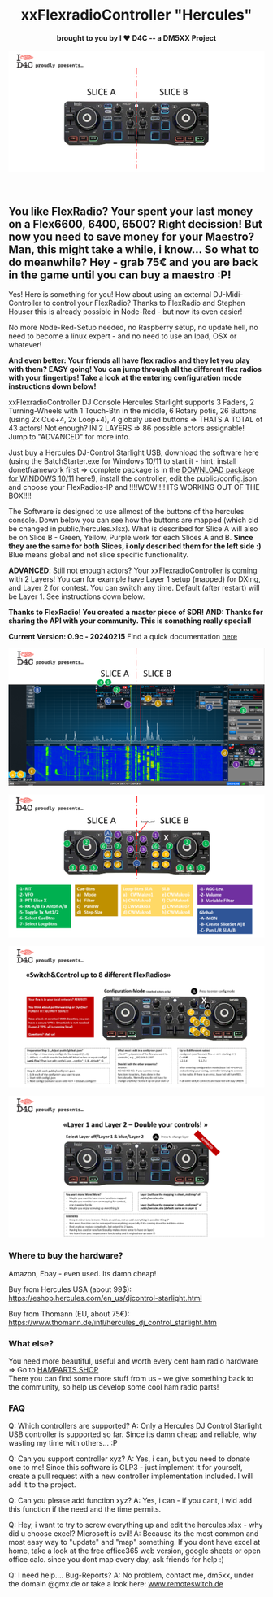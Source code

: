 <h1 align="center">xxFlexradioController "Hercules"</h1>
<h4 align="center"> brought to you by I	&#10084; D4C -- a DM5XX Project</h4>

![](public/xxHercules.PNG)

<p align="center">
<br>
<h2>You like FlexRadio? Your spent your last money on a Flex6600, 6400, 6500? Right decission! But now you need to save money for your Maestro? Man, this might take a while, i know... So what to do meanwhile? Hey - grab 75€ and you are back in the game until you can buy a maestro :P!<br></h2>
</p>

<p>
  Yes! Here is something for you! How about using an external DJ-Midi-Controller to control your FlexRadio? Thanks to FlexRadio and Stephen Houser this is already possible in Node-Red - but now its even easier!
</p>
<p>No more Node-Red-Setup needed, no Raspberry setup, no update hell, no need to become a linux expert - and no need to use an Ipad, OSX or whatever!</p> 
<p>
  <b>And even better: Your friends all have flex radios and they let you play with them? EASY going! You can jump through all the different flex radios with your fingertips! Take a look at the entering configuration mode instructions down below!</b>
</p>
<p>
xxFlexradioController DJ Console Hercules Starlight supports 3 Faders, 2 Turning-Wheels with 1 Touch-Btn in the middle, 6 Rotary potis, 26 Buttons (using 2x Cue+4, 2x Loop+4), 4 globaly used buttons => THATS A TOTAL of 43 actors! Not enough? IN 2 LAYERS => 86 possible actors assignable! Jump to "ADVANCED" for more info.
</p>
<p>
Just buy a Hercules DJ-Control Starlight USB, download the software here (using the BatchStarter.exe for Windows 10/11 to start it - hint: install donetframework first => complete package is in the <a href="https://www.hamradioland.de/rh.zip" target=_blank>DOWNLOAD package for WINDOWS 10/11</a> here!), install the controller, edit the public/config.json and choose your FlexRadios-IP and !!!!WOW!!!! ITS WORKING OUT OF THE BOX!!!!
</p>
<p>
  The Software is designed to use allmost of the buttons of the hercules console. Down below you can see how the buttons are mapped (which cld be changed in public/hercules.xlsx). What is described for Slice A will also be on Slice B - Green, Yellow, Purple work for each Slices A and B. <b>Since they are the same for both Slices, i only described them for the left side :)</b><br/> Blue means global and not slice specific functionality. 
</p>
<p>
  <b>ADVANCED</b>: Still not enough actors?</b> Your xxFlexradioController is coming with 2 Layers! You can for example have Layer 1 setup (mapped) for DXing, and Layer 2 for contest. You can switch any time. Default (after restart) will be Layer 1. See instructions down below.
</p>
<p>
  <b>Thanks to FlexRadio! You created a master piece of SDR! AND: Thanks for sharing the API with your community. This is something really special!</b>
</p>
<p>
  <b>Current Version: 0.9c - 20240215</b> Find a quick documentation  <a href="https://www.hamradioland.de/rh.pdf" target=_blank>here</a>
</p>

![](public/overview.PNG)

![](public/menu.PNG)

![](public/config_flex.PNG)

![](public/layer.PNG)

### Where to buy the hardware?
Amazon, Ebay - even used. Its damn cheap!

Buy from Hercules USA (about 99$):
https://eshop.hercules.com/en_us/djcontrol-starlight.html

Buy from Thomann (EU, about 75€):
https://www.thomann.de/intl/hercules_dj_control_starlight.htm

### What else?
You need more beautiful, useful and worth every cent ham radio hardware => Go to <a href="http://hamparts.shop" target=_blank>HAMPARTS.SHOP</a></br>
There you can find some more stuff from us - we give something back to the community, so help us develop some cool ham radio parts!

### FAQ
Q: Which controllers are supported?
A: Only a Hercules DJ Control Starlight USB controller is supported so far. Since its damn cheap and reliable, why wasting my time with others... :P

Q: Can you support controller xyz?
A: Yes, i can, but you need to donate one to me! Since this software is GLP3 - just implement it for yourself, create a pull request with a new controller implementation included. I will add it to the project.

Q: Can you please add function xyz?
A: Yes, i can - if you cant, i wld add this function if the need and the time permits. 

Q: Hey, i want to try to screw everything up and edit the hercules.xlsx - why did u choose excel? Microsoft is evil!
A: Because its the most common and most easy way to "update" and "map" something. If you dont have excel at home, take a look at the free office365 web version, google sheets or open office calc. 
since you dont map every day, ask friends for help :)

Q: I need help.... Bug-Reports?
A: No problem, contact me, dm5xx, under the domain @gmx.de or take a look here: <a href="http://www.remoteswitch.de" target=_blank>www.remoteswitch.de</a>
